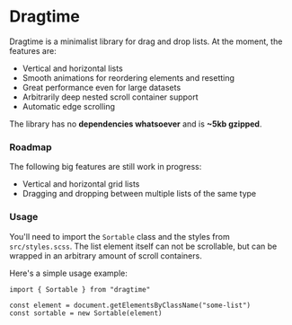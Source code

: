 # Dragtime

Dragtime is a minimalist library for drag and drop lists. At the moment, the features are:

-   Vertical and horizontal lists
-   Smooth animations for reordering elements and resetting
-   Great performance even for large datasets
-   Arbitrarily deep nested scroll container support
-   Automatic edge scrolling

The library has no **dependencies whatsoever** and is **~5kb gzipped**.

### Roadmap

The following big features are still work in progress:

-   Vertical and horizontal grid lists
-   Dragging and dropping between multiple lists of the same type

### Usage

You'll need to import the `Sortable` class and the styles from `src/styles.scss`.
The list element itself can not be scrollable, but can be wrapped in an arbitrary amount of scroll containers.

Here's a simple usage example:

```
import { Sortable } from "dragtime"

const element = document.getElementsByClassName("some-list")
const sortable = new Sortable(element)
```
